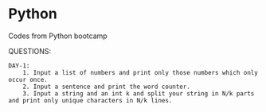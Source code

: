 # Python
Codes from Python bootcamp

QUESTIONS:

    DAY-1:
        1. Input a list of numbers and print only those numbers which only occur once.
        2. Input a sentence and print the word counter.
        3. Input a string and an int k and split your string in N/k parts and print only unique characters in N/k lines.